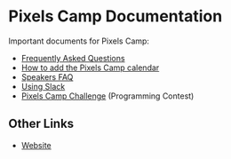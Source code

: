 # Pixels Camp Documentation

Important documents for Pixels Camp:

* [Frequently Asked Questions][2]
* [How to add the Pixels Camp calendar][3]
* [Speakers FAQ][5]
* [Using Slack][4]
* [Pixels Camp Challenge][6] (Programming Contest)

## Other Links

* [Website][1]

[1]: https://pixels.camp
[2]: https://github.com/PixelsCamp/docs/blob/master/FAQ.md
[3]: https://github.com/PixelsCamp/docs/blob/master/CALENDAR.md
[4]: https://github.com/PixelsCamp/docs/blob/master/SLACK.md
[5]: https://github.com/PixelsCamp/docs/blob/master/SPEAKERS.md
[6]: https://github.com/PixelsCamp/docs/blob/master/CHALLENGE.md
